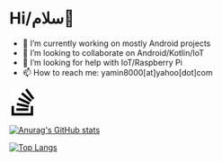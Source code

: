 # Hi/سلام👋

- 🔭 I’m currently working on mostly Android projects
- 👯 I’m looking to collaborate on Android/Kotlin/IoT
- 🤔 I’m looking for help with IoT/Raspberry Pi
- 📫 How to reach me: yamin8000[at]yahoo[dot]com

[![stackoverflow](imgs/stackoverflow.svg)](https://stackoverflow.com/users/15055605/yamin)

[![Anurag's GitHub stats](https://github-readme-stats.vercel.app/api?username=yamin8000&count_private=true&show_icons=true&theme=dracula)](https://github.com/anuraghazra/github-readme-stats)

[![Top Langs](https://github-readme-stats.vercel.app/api/top-langs/?username=yamin8000&theme=dracula&layout=compact)](https://github.com/anuraghazra/github-readme-stats)